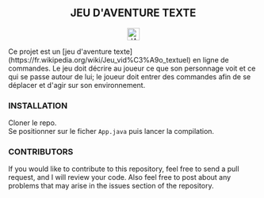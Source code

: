 <h2 align="center">JEU D'AVENTURE TEXTE</h2>
<p align="center"><img src="https://img.shields.io/badge/java-ea2d2e?&style=for-the-badge" alt="JAVA" title="JAVA" height="25"></p>

<p>
Ce projet est un [jeu d'aventure texte](https://fr.wikipedia.org/wiki/Jeu_vid%C3%A9o_textuel) en ligne de commandes. Le jeu doit décrire au joueur ce que son personnage voit et ce qui se passe autour de lui; le joueur doit entrer des commandes afin de se déplacer et d'agir sur son environnement.
</p>

<h3>INSTALLATION</h3>
Cloner le repo.<br>
Se positionner sur le ficher <code>App.java</code> puis lancer la compilation.


<h3>CONTRIBUTORS</h3>
If you would like to contribute to this repository, feel free to send a pull request, and I will review your code. Also feel free to post about any problems that may arise in the issues section of the repository.